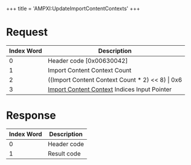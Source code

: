+++
title = 'AMPXI:UpdateImportContentContexts'
+++

# Request

| Index Word | Description |
|----|----|
| 0 | Header code \[0x00630042\] |
| 1 | Import Content Context Count |
| 2 | ((Import Content Context Count \* 2) \<\< 8) \| 0x6 |
| 3 | [Import Content Context](Application_Manager_Services#importcontentcontext "wikilink") Indices Input Pointer |

# Response

| Index Word | Description |
|------------|-------------|
| 0          | Header code |
| 1          | Result code |
